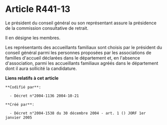 # Article R441-13

Le président du conseil général ou son représentant assure la présidence de la commission consultative de retrait.

Il en désigne les membres.

Les représentants des accueillants familiaux sont choisis par le président du conseil général parmi les personnes proposées
par les associations de familles d'accueil déclarées dans le département et, en l'absence d'association, parmi les
accueillants familiaux agréés dans le département dont il aura sollicité la candidature.

**Liens relatifs à cet article**

	**Codifié par**:

	  - Décret n°2004-1136 2004-10-21

	**Créé par**:

	  - Décret n°2004-1538 du 30 décembre 2004 - art. 1 () JORF 1er janvier 2005
